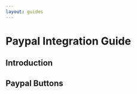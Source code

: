 ```yaml
---
layout: guides
---
```


Paypal Integration Guide
========================

Introduction
------------



Paypal Buttons
--------------








